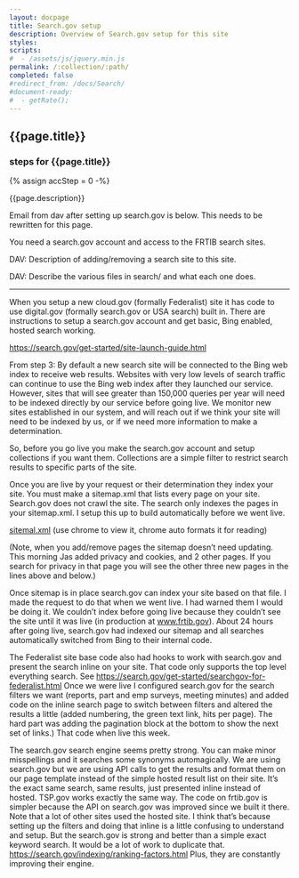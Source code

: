 ```yaml
---
layout: docpage
title: Search.gov setup
description: Overview of Search.gov setup for this site
styles:
scripts:
#  - /assets/js/jquery.min.js
permalink: /:collection/:path/
completed: false
#redirect_from: /docs/Search/
#document-ready:
#  - getRate();
---
```


## {{page.title}}

<h3 class="usa-sr-only">steps for {{page.title}}</h3>
{% assign accStep = 0 -%}

{{page.description}}

Email from dav after setting up search.gov is below. This needs to be rewritten for this page.

You need a search.gov account and access to the FRTIB search sites.

DAV:  Description of adding/removing a search site to this site.

DAV:  Describe the various files in search/ and what each one does.

<hr>

When you setup a new cloud.gov (formally Federalist) site it has code to use digital.gov (formally search.gov or USA search) built in. There are instructions to setup a search.gov account and get basic, Bing enabled, hosted search working.

<https://search.gov/get-started/site-launch-guide.html>

From step 3: By default a new search site will be connected to the Bing web index to receive web results. Websites with very low levels of search traffic can continue to use the Bing web index after they launched our service. However, sites that will see greater than 150,000 queries per year will need to be indexed directly by our service before going live. We monitor new sites established in our system, and will reach out if we think your site will need to be indexed by us, or if we need more information to make a determination.

So, before you go live you make the search.gov account and setup collections if you want them. Collections are a simple filter to restrict search results to specific parts of the site.

Once you are live by your request or their determination they index your site. You must make a sitemap.xml that lists every page on your site. Search.gov does not crawl the site. The search only indexes the pages in your sitemap.xml. I setup this up to build automatically before we went live.

[sitemal.xml]({{site.baseurl}}/sitemap.xml)  (use chrome to view it, chrome auto formats it for reading)

(Note, when you add/remove pages the sitemap doesn’t need updating. This morning Jas added privacy and cookies, and 2 other pages. If you search for privacy in that page you will see the other three new pages in the lines above and below.)

Once sitemap is in place search.gov can index your site based on that file. I made the request to do that when we went live. I had warned them I would be doing it. We couldn’t index before going live because they couldn’t see the site until it was live (in production at www.frtib.gov). About 24 hours after going live, search.gov had indexed our sitemap and all searches automatically switched from Bing to their internal code.

The Federalist site base code also had hooks to work with search.gov and present the search inline on your site. That code only supports the top level everything search. See <https://search.gov/get-started/searchgov-for-federalist.html> Once we were live I configured search.gov for the search filters we want (reports, part and emp surveys, meeting minutes) and added code on the inline search page to switch between filters and altered the results a little (added numbering, the green text link, hits per page). The hard part was adding the pagination block at the bottom to show the next set of links.) That code when live this week.

The search.gov search engine seems pretty strong. You can make minor misspellings and it searches some synonyms automagically. We are using search.gov but we are using API calls to get the results and format them on our page template instead of the simple hosted result list on their site. It’s the exact same search, same results, just presented inline instead of hosted. TSP.gov works exactly the same way. The code on frtib.gov is simpler because the API on search.gov was improved since we built it there. Note that a lot of other sites used the hosted site. I think that’s because setting up the filters and doing that inline is a little confusing to understand and setup. But the search.gov is strong and better than a simple exact keyword search. It would be a lot of work to duplicate that. <https://search.gov/indexing/ranking-factors.html> Plus, they are constantly improving their engine.
